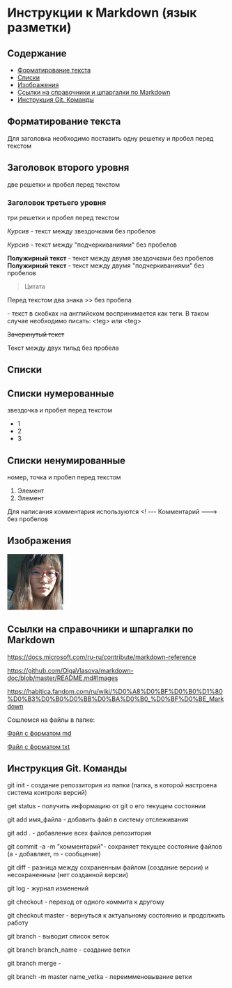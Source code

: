 # Инструкции к Markdown (язык разметки)

## **Содержание**

* [Форматирование текста](#содержание)
* [Списки](#списки)
* [Изображения](#изображения)
* [Ссылки на справочники и шпаргалки по Markdown](#ссылки-на-справочники-и-шпаргалки-по-markdown)
* [Инструкция Git. Команды](#инструкция-git-команды)

## **Форматирование текста**
Для заголовка необходимо поставить одну решетку и пробел перед текстом


## Заголовок второго уровня
две решетки и пробел перед текстом

### Заголовок третьего уровня
три решетки и пробел перед текстом

*Курсив* - текст между звездочками без пробелов

_Курсив_ - текст между "подчеркиваниями" без пробелов

**Полужирный текст** - текст между двумя звездочками без пробелов
__Полужирный текст__ - текст между двумя "подчеркиваниями" без пробелов

>Цитата

Перед текстом два знака >> без пробела

<teg> - текст в скобках на английском воспринимается как теги. В таком случае необходимо писать: \<teg> или &lt;teg&gt;

~~Зачеркнутый текст~~

Текст между двух тильд без пробела

## **Списки**
## Списки нумерованные 
звездочка и пробел перед текстом
* 1
* 2
* 3

## Списки ненумированные
номер, точка и пробел перед текстом
1. Элемент
2. Элемент

<!--- Here's my comment --->
Для написания комментария используются <! --- Комментарий ---> без пробелов


## **Изображения**


![Вставка изображения](avatar.jpg "it's me")



## **Ссылки на справочники и шпаргалки по Markdown**

https://docs.microsoft.com/ru-ru/contribute/markdown-reference

https://github.com/OlgaVlasova/markdown-doc/blob/master/README.md#Images

https://habitica.fandom.com/ru/wiki/%D0%A8%D0%BF%D0%B0%D1%80%D0%B3%D0%B0%D0%BB%D0%BA%D0%B0_%D0%BF%D0%BE_Markdown

Сошлемся на файлы в папке:

[Файл с форматом md](Пример1.md)

[Файл с форматом txt](Пример2.txt)



## **Инструкция Git. Команды**


git init - создание репоззитория из папки (папка, в которой настроена система контроля версий)

get status - получить информацию от git о его текущем состоянии

git add имя_файла - добавить файл в систему отслеживания

git add . - добавление всех файлов репозитория

git commit -a -m "комментарий"- сохраняет текущее состояние файлов (a - добавляет, m - сообщение)

git diff - разница между сохраненным файлом (создание версии) и несохраненным (нет созданной версии)

git log - журнал изменений

git checkout - переход от одного коммита к другому

git checkout master - вернуться к актуальному состоянию и продолжить работу

git branch - выводит список веток

git branch branch_name - создание ветки

git branch merge - 

git branch -m master name_vetka -  переимменовывание ветки
